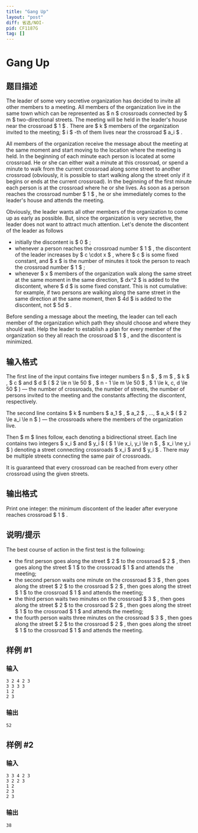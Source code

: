 ```yaml
---
title: "Gang Up"
layout: "post"
diff: 省选/NOI-
pid: CF1187G
tag: []
---
```


# Gang Up

## 题目描述

The leader of some very secretive organization has decided to invite all other members to a meeting. All members of the organization live in the same town which can be represented as $ n $ crossroads connected by $ m $ two-directional streets. The meeting will be held in the leader's house near the crossroad $ 1 $ . There are $ k $ members of the organization invited to the meeting; $ i $ -th of them lives near the crossroad $ a_i $ .

All members of the organization receive the message about the meeting at the same moment and start moving to the location where the meeting is held. In the beginning of each minute each person is located at some crossroad. He or she can either wait a minute at this crossroad, or spend a minute to walk from the current crossroad along some street to another crossroad (obviously, it is possible to start walking along the street only if it begins or ends at the current crossroad). In the beginning of the first minute each person is at the crossroad where he or she lives. As soon as a person reaches the crossroad number $ 1 $ , he or she immediately comes to the leader's house and attends the meeting.

Obviously, the leader wants all other members of the organization to come up as early as possible. But, since the organization is very secretive, the leader does not want to attract much attention. Let's denote the discontent of the leader as follows

- initially the discontent is $ 0 $ ;
- whenever a person reaches the crossroad number $ 1 $ , the discontent of the leader increases by $ c \cdot x $ , where $ c $ is some fixed constant, and $ x $ is the number of minutes it took the person to reach the crossroad number $ 1 $ ;
- whenever $ x $ members of the organization walk along the same street at the same moment in the same direction, $ dx^2 $ is added to the discontent, where $ d $ is some fixed constant. This is not cumulative: for example, if two persons are walking along the same street in the same direction at the same moment, then $ 4d $ is added to the discontent, not $ 5d $ .

Before sending a message about the meeting, the leader can tell each member of the organization which path they should choose and where they should wait. Help the leader to establish a plan for every member of the organization so they all reach the crossroad $ 1 $ , and the discontent is minimized.

## 输入格式

The first line of the input contains five integer numbers $ n $ , $ m $ , $ k $ , $ c $ and $ d $ ( $ 2 \le n \le 50 $ , $ n - 1 \le m \le 50 $ , $ 1 \le k, c, d \le 50 $ ) — the number of crossroads, the number of streets, the number of persons invited to the meeting and the constants affecting the discontent, respectively.

The second line contains $ k $ numbers $ a_1 $ , $ a_2 $ , ..., $ a_k $ ( $ 2 \le a_i \le n $ ) — the crossroads where the members of the organization live.

Then $ m $ lines follow, each denoting a bidirectional street. Each line contains two integers $ x_i $ and $ y_i $ ( $ 1 \le x_i, y_i \le n $ , $ x_i \ne y_i $ ) denoting a street connecting crossroads $ x_i $ and $ y_i $ . There may be multiple streets connecting the same pair of crossroads.

It is guaranteed that every crossroad can be reached from every other crossroad using the given streets.

## 输出格式

Print one integer: the minimum discontent of the leader after everyone reaches crossroad $ 1 $ .

## 说明/提示

The best course of action in the first test is the following:

- the first person goes along the street $ 2 $ to the crossroad $ 2 $ , then goes along the street $ 1 $ to the crossroad $ 1 $ and attends the meeting;
- the second person waits one minute on the crossroad $ 3 $ , then goes along the street $ 2 $ to the crossroad $ 2 $ , then goes along the street $ 1 $ to the crossroad $ 1 $ and attends the meeting;
- the third person waits two minutes on the crossroad $ 3 $ , then goes along the street $ 2 $ to the crossroad $ 2 $ , then goes along the street $ 1 $ to the crossroad $ 1 $ and attends the meeting;
- the fourth person waits three minutes on the crossroad $ 3 $ , then goes along the street $ 2 $ to the crossroad $ 2 $ , then goes along the street $ 1 $ to the crossroad $ 1 $ and attends the meeting.

## 样例 #1

### 输入

```
3 2 4 2 3
3 3 3 3
1 2
2 3

```

### 输出

```
52

```

## 样例 #2

### 输入

```
3 3 4 2 3
3 2 2 3
1 2
2 3
2 3

```

### 输出

```
38

```

